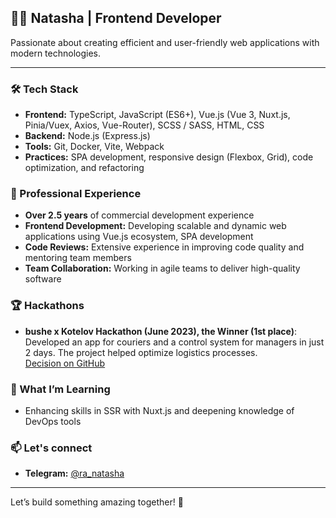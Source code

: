 ## 👩‍💻 Natasha | Frontend Developer

 Passionate about creating efficient and user-friendly web applications with modern technologies.
 
---

### 🛠️ Tech Stack
- **Frontend:** TypeScript, JavaScript (ES6+), Vue.js (Vue 3, Nuxt.js, Pinia/Vuex, Axios, Vue-Router), SCSS / SASS, HTML, CSS 
- **Backend:** Node.js (Express.js)
- **Tools:** Git, Docker, Vite, Webpack
- **Practices:** SPA development, responsive design (Flexbox, Grid), code optimization, and refactoring

### 💼 Professional Experience
- **Over 2.5 years** of commercial development experience
- **Frontend Development:** Developing scalable and dynamic web applications using Vue.js ecosystem, SPA development
- **Code Reviews:** Extensive experience in improving code quality and mentoring team members
- **Team Collaboration:** Working in agile teams to deliver high-quality software

### 🏆 Hackathons
- **bushe x Kotelov Hackathon (June 2023), the Winner (1st place)**: Developed an app for couriers and a control system for managers in just 2 days. The project helped optimize logistics processes. <br>
[Decision on GitHub](https://github.com/flint3s/bushe)

### 🌱 What I’m Learning
- Enhancing skills in SSR with Nuxt.js and deepening knowledge of DevOps tools

### 📫 Let's connect
- **Telegram:** [@ra_natasha](https://t.me/ra_natasha)

---

Let’s build something amazing together! 🚀

